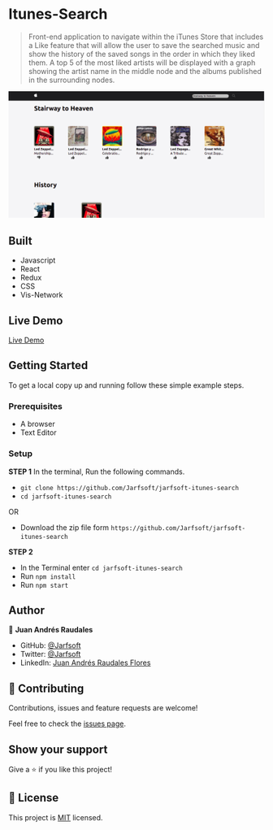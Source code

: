 # Itunes-Search

> Front-end application to navigate within the iTunes Store that includes a Like feature that will allow the user to save the searched music and show the history of the saved songs in the order in which they liked them. A top 5 of the most liked artists will be displayed with a graph showing the artist name in the middle node and the albums published in the surrounding nodes.

![screenshot](./screenshot.png)

## Built

- Javascript
- React
- Redux
- CSS
- Vis-Network

## Live Demo

[Live Demo]()


## Getting Started

To get a local copy up and running follow these simple example steps.

### Prerequisites

- A browser
- Text Editor

### Setup

**STEP 1**
In the terminal, Run the following commands.

- `git clone https://github.com/Jarfsoft/jarfsoft-itunes-search`
- `cd jarfsoft-itunes-search`

OR

- Download the zip file form `https://github.com/Jarfsoft/jarfsoft-itunes-search`

**STEP 2**

- In the Terminal enter `cd jarfsoft-itunes-search`
- Run `npm install`
- Run `npm start`

## Author

👤 **Juan Andrés Raudales**

- GitHub: [@Jarfsoft](https://github.com/Jarfsoft)
- Twitter: [@Jarfsoft](https://twitter.com/Jarfsoft)
- LinkedIn: [Juan Andrés Raudales Flores](https://www.linkedin.com/in/juan-raudales-flores/)

## 🤝 Contributing

Contributions, issues and feature requests are welcome!

Feel free to check the [issues page](https://github.com/Jarfsoft/jarfsoft-itunes-search/issues).

## Show your support

Give a ⭐️ if you like this project!

## 📝 License

This project is [MIT](https://opensource.org/licenses/MIT) licensed.